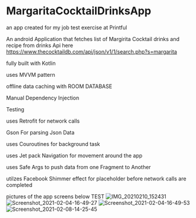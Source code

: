 # MargaritaCocktailDrinksApp 

an app created for my job test exercise at Printful

An android Application that fetches list of Margirita Cocktail drinks and recipe from drinks Api here https://www.thecocktaildb.com/api/json/v1/1/search.php?s=margarita

fully built with Kotlin

uses MVVM pattern

offline data caching with ROOM DATABASE

Manual Dependency Injection

Testing

uses Retrofit for network calls 

Gson For parsing Json Data

uses Couroutines for background task

uses Jet pack Navigation for movement around the app

uses Safe Args to push data from one Fragment to Another

utilzes Facebook Shimmer effect for placeholder before network calls are completed

pictures of the app screens below
TEST
![IMG_20210210_152431](https://user-images.githubusercontent.com/44091450/107525750-020d5400-6b6c-11eb-9b11-d1a40024914b.png)
![Screenshot_2021-02-04-16-49-27](https://user-images.githubusercontent.com/44091450/106933293-0aebc900-6719-11eb-84f8-d905e96361e4.png)
![Screenshot_2021-02-04-16-49-53](https://user-images.githubusercontent.com/44091450/106928658-44e0af00-66c8-11eb-9fd5-07828c1b0397.png)
![Screenshot_2021-02-08-14-25-45](https://user-images.githubusercontent.com/44091450/107239139-6a79fb00-69dd-11eb-95b5-a4004ff47d14.png)







